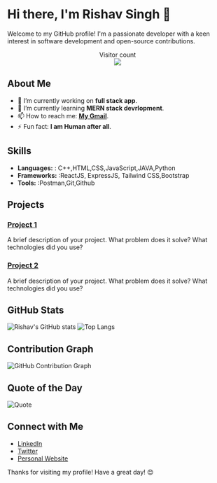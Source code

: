 # Hi there, I'm Rishav Singh 👋

Welcome to my GitHub profile! I'm a passionate developer with a keen interest in software development and open-source contributions.


<p align="center"> 
  Visitor count<br>
  <img src="https://profile-counter.glitch.me/sagar-viradiya/count.svg" />
</p>

## About Me

- 🔭 I’m currently working on **full stack app**.
- 🌱 I’m currently learning **MERN stack devrlopment**.
- 📫 How to reach me: **[My Gmail](rishavsinghjbn@gmail.com)**.
- ⚡ Fun fact: **I am Human after all**.

## Skills

- **Languages:** : C++,HTML,CSS,JavaScript,JAVA,Python
- **Frameworks:** :ReactJS, ExpressJS, Tailwind CSS,Bootstrap
- **Tools:** :Postman,Git,Github

## Projects

### [Project 1](#)
A brief description of your project. What problem does it solve? What technologies did you use?

### [Project 2](#)
A brief description of your project. What problem does it solve? What technologies did you use?

## GitHub Stats

![Rishav's GitHub stats](https://github-readme-stats.vercel.app/api?username=Rishavsingh-jbn&show_icons=true&theme=radical)
![Top Langs](https://github-readme-stats.vercel.app/api/top-langs/?username=Rishavsingh-jbn&layout=compact&theme=radical)

## Contribution Graph

![GitHub Contribution Graph](https://activity-graph.herokuapp.com/graph?username=Rishavsingh-jbn&theme=github)

## Quote of the Day

![Quote](https://quotes-github-readme.vercel.app/api?type=horizontal&theme=radical)

## Connect with Me

- [LinkedIn](#)
- [Twitter](#)
- [Personal Website](#)

Thanks for visiting my profile! Have a great day! 😊
